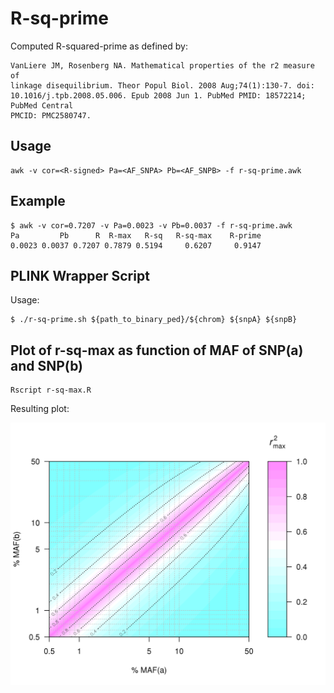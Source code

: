 # R-sq-prime 

Computed R-squared-prime as defined by:

    VanLiere JM, Rosenberg NA. Mathematical properties of the r2 measure of
    linkage disequilibrium. Theor Popul Biol. 2008 Aug;74(1):130-7. doi:
    10.1016/j.tpb.2008.05.006. Epub 2008 Jun 1. PubMed PMID: 18572214; PubMed Central
    PMCID: PMC2580747.

## Usage

    awk -v cor=<R-signed> Pa=<AF_SNPA> Pb=<AF_SNPB> -f r-sq-prime.awk

## Example 
 
    $ awk -v cor=0.7207 -v Pa=0.0023 -v Pb=0.0037 -f r-sq-prime.awk
    Pa         Pb      R  R-max   R-sq   R-sq-max    R-prime
	0.0023 0.0037 0.7207 0.7879 0.5194     0.6207     0.9147
	 
## PLINK Wrapper Script

   Usage:
     
    $ ./r-sq-prime.sh ${path_to_binary_ped}/${chrom} ${snpA} ${snpB}

## Plot of r-sq-max as function of MAF of SNP(a) and SNP(b)

    Rscript r-sq-max.R
   
 Resulting plot:

![r-sq-max](r-sq-max.png "R-sq-max as function of MAF of SNP(a) and SNP(b)")
